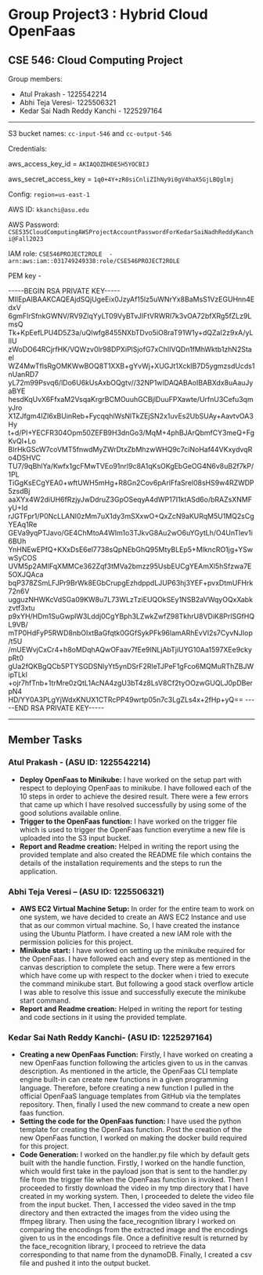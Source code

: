# Group Project3 : Hybrid Cloud OpenFaas

## CSE 546: Cloud Computing Project

Group members:

- Atul Prakash - 1225542214
- Abhi Teja Veresi- 1225506321
- Kedar Sai Nadh Reddy Kanchi - 1225297164

<hr>

S3 bucket names: `cc-input-546` and `cc-output-546`

Credentials:

aws_access_key_id = `AKIAQOZDHDE5H5YOCBIJ `

aws_secret_access_key = `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`

Config: `region=us-east-1`

AWS ID: `kkanchi@asu.edu`

AWS Password: `CSE535CloudComputingAWSProjectAccountPasswordForKedarSaiNadhReddyKanchi@Fall2023`

IAM role: `CSE546PROJECT2ROLE  - arn:aws:iam::031749249338:role/CSE546PROJECT2ROLE`

PEM key -

-----BEGIN RSA PRIVATE KEY-----
MIIEpAIBAAKCAQEAjdSQjUgeEix0JzyAf15lz5uWNrYx8BaMsS1VzEGUHnn4EdxV
6gmFlrSfnkGWNV/RV9ZlqYyLT09VyBTvJIFtVRWRl7k3vOA72bfXRg5fZLz9LmsQ
Tk+KpEefLPU4D5Z3a/uQIwfg8455NXbTDvo5iO8raT91W1y+dQZaI2z9xA/yLIlU
zWoDO64RCjrfHK/VQWzv0Ir98DPXiPlSjofG7xChIIVQDn1fMhWktb1zhN2Stael
WZ4MwTflsRgOMKWwBOQ8T1XXB+gYvWj+XUGJt1XckIB7D5ygmzsdUcds1nUanRD7
yL72m99Psvq6/lDo6U6kUsAxbOQgtv//32NP1wIDAQABAoIBABXdx8uAauJyaBYE
hesdKqUvX6FfxaM2VsqaKrgrBCMOuuhGCBjlDuuFPXawte/UrfnU3Cefu3qmyJro
X1ZJfgm4IZI6xBUinReb+FycqqhlWsNlTkZEjSN2x1uvEs2UbSUAy+AavtvOA3Hy
t+d/PI+YECFR304Opm50ZEFB9H3dnGo3/MqM+4phBJArQbmfCY3meQ+FgKvQl+Lo
BIrHkGScW7coVMT5fnwdMyZWrDtxZbMhzwWHQ9c7ciNoHaf44VKxydvqRo4DSHVC
TU7/9qBhlYa/Kwfx1gcFMwTVEo91nrl9c8A1qKsOKgEbGeOG4N6v8uB2f7kP/1PL
TiGgKsECgYEA0+wftUWH5mHg+R8Gn2Cov6pArlFfaSrel08sHS9w4RZWDP5zsdBj
aaXYx4W2diUH6fRzjyJwDdruZ3GpOSeqyA4dWP17I1ktASd6o/bRAZsXNMFyU+Id
rJGTFpr1/P0NcLLANI0zMm7uX1dy3mSXxwO+QxZcN9aKURqM5U1MQ2sCgYEAq1Re
GEVa9yqPTJavo/GE4ChMtoA4WIm1o3TJkvG8Au2wO6uYGytLh/O4UnTlev1i6BUh
YnHNEwEPfQ+KXxDsE6el7738sQpNEbGhQ95MtyBLEp5+MlkncRO1jg+YSwwSyCOS
UVM5p2AMlFqXMMCe362Zqf3tMVa2bmzz95UsbEUCgYEAmXl5hSfzwa7E5OXJQAca
bqP378ZSmLFJPr9BrWk8EGbCrupgEzhdppdLJUP63hj3YEF+pvxDtmUFHrk72n6V
ugguzNHWKcVdSGa09KW8u7L73WLzTziEUQOkSEy1NSB2aVWqyOQxXabkzvtf3xtu
p9xYH/HDm1SuGwplW3Lddj0CgYBph3LZwkZwfZ98TkhrU8VDiK8PrlSGfHQL9VB/
mTP0HdFyP5RWD8nbOIxtBaGfqtk0GGfSykPFk96lamARhEvVI2s7CyvNJIop/t5U
/mUEWvjCxCr4+h8oMDqhAQwOFaav7fEe9INLjAbTjiUYG10Aa1597XEe9ckypRt0
gUa2fQKBgQCb5PTYSGDSNlyYt5ynDSrF2RleTJPeF1gFco6MQMuRThZBJWipTLkl
+ojr7hfTnb+1trMre0zQtL1AcNA4zgU3bT4z8LsV8Cf2tyOOzwGUQLJ0pDBerpN4
HD/YY0A3PLgYjWdxKNUX1CTRcPP49wrtp05n7c3LgZLs4x+2fHp+yQ==
-----END RSA PRIVATE KEY-----

<hr>

## Member Tasks

### Atul Prakash - **(ASU ID: 1225542214)**

* ****Deploy OpenFaas to Minikube**:** I have worked on the setup part with respect to deploying OpenFaas to minikube. I have followed each of the 10 steps in order to achieve the desired result. There were a few errors that came up which I have resolved successfully by using some of the good solutions available online.
* **Trigger to the OpenFaas function:** I have worked on the trigger file which is used to trigger the OpenFaas function everytime a new file is uploaded into the S3 input bucket.
* **Report and Readme creation:** Helped in writing the report using the provided template and also created the README file which contains the details of the installation requirements and the steps to run the application.

### Abhi Teja Veresi – (ASU ID: 1225506321)

* ****AWS EC2 Virtual Machine Setup**:** In order for the entire team to work on one system, we have decided to create an AWS EC2 Instance and use that as our common virtual machine. So, I have created the instance using the Ubuntu Platform. I have created a new IAM role with the permission policies for this project.
* **Minikube start:** I have worked on setting up the minikube required for the OpenFaas. I have followed each and every step as mentioned in the canvas description to complete the setup. There were a few errors which have come up with respect to the docker when i tried to execute the command minikube start. But following a good stack overflow article I was able to resolve this issue and successfully execute the minikube start command.
* **Report and Readme creation:** Helped in writing the report for testing and code sections in it using the provided template.

### Kedar Sai Nath Reddy Kanchi-  (ASU ID: 1225297164)

- **Creating a new OpenFaas Function:** Firstly, I have worked on creating a new OpenFaas function following the articles given to us in the canvas description. As mentioned in the article, the OpenFaas CLI template engine built-in can create new functions in a given programming language. Therefore, before creating a new function I pulled in the official OpenFaaS language templates from GitHub via the templates repository.  Then, finally I used the new command to create a new open faas function.
- **Setting the code for the OpenFaas function:** I have used the python template for creating the OpenFaas function. Post the creation of the new OpenFaas function, I worked on making the docker build required for this project.
- **Code Generation:** I worked on the handler.py file which by default gets built with the handle function. Firstly, I worked on the handle function, which would first take in the payload json that is sent to the handler.py file from the trigger file when the OpenFaas function is invoked. Then I proceeded to firstly download the video in my tmp directory that I have created in my working system. Then, I proceeded to delete the video file from the input bucket. Then, I accessed the video saved in the tmp directory and then extracted the images from the video using the ffmpeg library. Then using the face_recognition library I worked on comparing the encodings from the extracted image and the encodings given to us in the encodings file. Once a definitive result is returned by the face_recognition library, I proceed to retrieve the data corresponding to that name from the dynamoDB. Finally, I created a csv file and pushed it into the output bucket.
